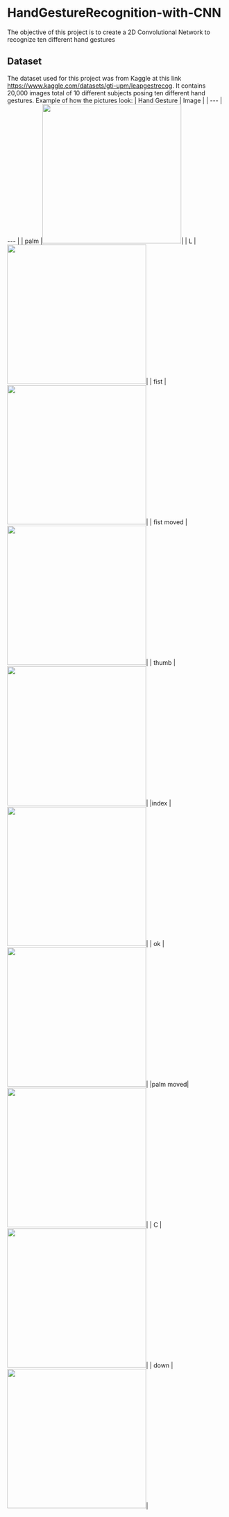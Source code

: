 # HandGestureRecognition-with-CNN
The objective of this project is to create a 2D Convolutional Network to recognize ten different hand gestures

## Dataset
The dataset used for this project was from Kaggle at this link <https://www.kaggle.com/datasets/gti-upm/leapgestrecog>. It contains 20,000 images total of 10 different subjects posing ten different hand gestures. 
Example of how the pictures look:
| Hand Gesture | Image |
| --- | --- |
| palm |<img src = "https://user-images.githubusercontent.com/52841122/192181144-2990a3b5-1c5e-4c40-ab38-75d4082b522e.png" width = "320">|
| L | <img src = "https://user-images.githubusercontent.com/52841122/192181212-d1af7069-ba1e-4f04-b5ea-d703c5523f8c.png" width = "320">|
| fist | <img src = "https://user-images.githubusercontent.com/52841122/192182010-9c9f504c-d4e1-462a-a868-7caa07c86109.png" width = "320">|
| fist moved | <img src = "https://user-images.githubusercontent.com/52841122/192182102-e3529331-ea4a-4ce1-8c5b-1e7f6d5bc662.png" width = "320">|
| thumb | <img src = "https://user-images.githubusercontent.com/52841122/192182755-9cbc1e10-a741-4c20-9e30-46b7325662e9.png" width = "320">|
|index | <img src = "https://user-images.githubusercontent.com/52841122/192182878-c474df1a-04a8-40ef-b444-78726014e15f.png" width = "320">|
| ok |<img src = "https://user-images.githubusercontent.com/52841122/192182963-f5c98634-eb94-4375-af63-a43b274cd8a4.png" width = "320">|
|palm moved|<img src = "https://user-images.githubusercontent.com/52841122/192183018-fc31d978-fb42-451c-ad71-5ccca49411a1.png" width = "320">|
| C |<img src = "https://user-images.githubusercontent.com/52841122/192183059-5511c35a-114a-45ae-bc57-0915bdd6e882.png" width = "320">|
| down |<img src = "https://user-images.githubusercontent.com/52841122/192183135-1f3145a9-f706-4e0d-bd75-45de3cf5cafa.png" width = "320">|

